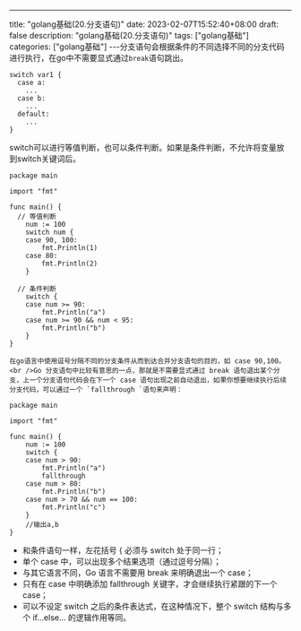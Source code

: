 --- 
 title: "golang基础(20.分支语句)" 
 date: 2023-02-07T15:52:40+08:00 
 draft: false 
 description: "golang基础(20.分支语句)" 
 tags: ["golang基础"] 
 categories: ["golang基础"] 
---分支语句会根据条件的不同选择不同的分支代码进行执行，在go中不需要显式通过`break`语句跳出。
```
switch var1 {
  case a:
    ...
  case b:
    ...
  default:
    ...
}
```
switch可以进行等值判断，也可以条件判断。如果是条件判断，不允许将变量放到switch关键词后。	
```
package main

import "fmt"

func main() {
  // 等值判断
	num := 100
	switch num {
	case 90, 100:
		fmt.Println(1)
	case 80:
		fmt.Println(2)
	}

  // 条件判断
	switch {
	case num >= 90:
		fmt.Println("a")
	case num >= 90 && num < 95:
		fmt.Println("b")
	}
}
```
	在go语言中使用逗号分隔不同的分支条件从而到达合并分支语句的目的，如 case 90,100。<br />Go 分支语句中比较有意思的一点，那就是不需要显式通过 break 语句退出某个分支，上一个分支语句代码会在下一个 case 语句出现之前自动退出，如果你想要继续执行后续分支代码，可以通过一个 `fallthrough `语句来声明：
```
package main

import "fmt"

func main() {
	num := 100
	switch {
	case num > 90:
		fmt.Println("a")
		fallthrough
	case num > 80:
		fmt.Println("b")
	case num > 70 && num == 100:
		fmt.Println("c")
	}
	//输出a,b
}
```

- 和条件语句一样，左花括号 { 必须与 switch 处于同一行；
- 单个 case 中，可以出现多个结果选项（通过逗号分隔）；
- 与其它语言不同，Go 语言不需要用 break 来明确退出一个 case；
- 只有在 case 中明确添加 fallthrough 关键字，才会继续执行紧跟的下一个 case；
- 可以不设定 switch 之后的条件表达式，在这种情况下，整个 switch 结构与多个 if...else... 的逻辑作用等同。
